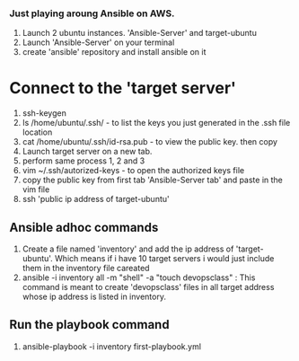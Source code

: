 ### Just playing aroung Ansible on AWS.

1. Launch 2 ubuntu instances. 'Ansible-Server' and target-ubuntu
2. Launch 'Ansible-Server' on your terminal
3. create 'ansible' repository and install ansible on it

# Connect to the 'target server'
1. ssh-keygen
2. ls /home/ubuntu/.ssh/ - to list the keys you just generated in the .ssh file location
3. cat /home/ubuntu/.ssh/id-rsa.pub - to view the public key. then copy
4. Launch target server on a new tab.
5. perform same process 1, 2 and 3
6. vim ~/.ssh/autorized-keys - to open the authorized keys file
7. copy the public key from first tab 'Ansible-Server tab' and paste in the vim file
8. ssh 'public ip address of target-ubuntu'

## Ansible adhoc commands
1. Create a file named 'inventory' and add the ip address of 'target-ubuntu'. Which means if i have 10 target servers i would just include them in the inventory file careated 
2. ansible -i inventory all -m "shell" -a "touch devopsclass" : This command is meant to create 'devopsclass' files in all target address whose ip address is listed in inventory.

## Run the playbook command
1. ansible-playbook -i inventory first-playbook.yml
